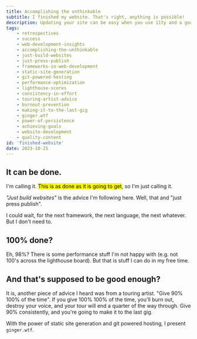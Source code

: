 ```yaml
---
title: Accomplishing the unthinkable
subtitle: I finished my website. That's right, anything is possible!
description: Updating your site can be easy when you use 11ty and a good template.
tags: 
    - retrospectives
    - success
    - web-development-insights
    - accomplishing-the-unthinkable
    - just-build-websites
    - just-press-publish
    - frameworks-in-web-development
    - static-site-generation
    - git-powered-hosting
    - performance-optimization
    - lighthouse-scores
    - consistency-in-effort
    - touring-artist-advice
    - burnout-prevention
    - making-it-to-the-last-gig
    - ginger.wtf
    - power-of-persistence
    - achieving-goals
    - website-development
    - quality-content
id: 'finished-website'
date: 2023-10-25
---
```


## It can be done.

I'm calling it. <mark>This is as done as it is going to get</mark>, so I'm just calling it.

*"Just build websites"* is the advice I'm following here. Well, that and "just press publish".

I could wait, for the next framework, the next language, the next whatever. But I don't need to.

## 100% done?

Eh, 98%? There is some performance stuff I'm not happy with (e.g. not 100's across the lighthouse board). But that is stuff I can do in my free time. 

## And that's supposed to be good enough?

It is, another piece of advice I heard was from a touring artist. "Give 90% 100% of the time". If you give 100% 100% of the time, you'll burn out, destroy your voice, and your tour will end a quarter of the way through. Give 90% consistently, and you're going to make it to the last gig.

With the power of static site generation and git powered hosting, I present `ginger.wtf`.
